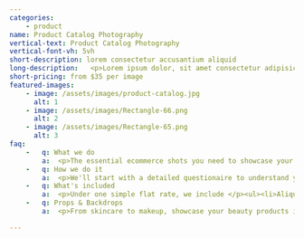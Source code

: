 ```yaml
---
categories: 
    - product
name: Product Catalog Photography
vertical-text: Product Catalog Photography
vertical-font-vh: 5vh
short-description: lorem consectetur accusantium aliquid
long-description:   <p>Lorem ipsum dolor, sit amet consectetur adipisicing elit. Laborum in culpa beatae excepturi est deleniti rem illo consectetur accusantium aliquid. Placeat veritatis modi unde consequuntur sunt voluptas sapiente hic nobis?</p><p>    Lorem ipsum dolor sit amet consectetur adipisicing elit. Ex perspiciatis in inventore ad nihil, consequuntur sed fuga illum praesentium tempore esse necessitatibus minus quis, nam ipsum fugit veritatis aut obcaecati.</p>
short-pricing: from $35 per image
featured-images: 
    - image: /assets/images/product-catalog.jpg
      alt: 1 
    - image: /assets/images/Rectangle-66.png
      alt: 2
    - image: /assets/images/Rectangle-65.png
      alt: 3
faq:
    -   q: What we do
        a:  <p>The essential ecommerce shots you need to showcase your products to the world. Start with the classic front / back / side or get adventurous with interesting backdrops & combinations of images - the choice is yours.</p>
    -   q: How we do it
        a:  <p>We'll start with a detailed questionaire to understand your needs & preferences, from how the product should be styled to your choice of backdrop & lighting. Then we'll set the scene and make sure everything is perfect and capture all the shots in your shotlist.  If in your shoot plan you have multiple images or angles to choose from, then you'll have a chance to select your images otherwise we'll choose the best images for you. We'll professionally edit each image, including any retouching that's needed and then upload them to a virtual gallery for your review & approval. Once you're 100% happy with the images, we'll optimise them and share them in an organised folder for you to download. </p><p> See our detailed workflow here. </p>
    -   q: What's included
        a:  <p>Under one simple flat rate, we include </p><ul><li>Aliquam tincidunt mauris eu risus.</li><li>Vestibulum auctor dapibus neque.</li> <li>Nunc dignissim risus id metus.</li><li>Cras ornare tristique elit.</li></ul><p> At this stage you’ll have lots of options to do cool shit and get really excited about your product.</p>
    -   q: Props & Backdrops
        a:  <p>From skincare to makeup, showcase your beauty products in use with our  model photography services. Customize the shoot to meet your brand.</p><p>Showcase your beauty products in use with our  model photography services.</p><p>First we’ll have a call to run you through the process and make sure you understand exactly that to expect, we’ll learn your preferences.</p><p> At this stage you’ll have lots of options to do cool shit and get really excited about your product.</p>

---
```

